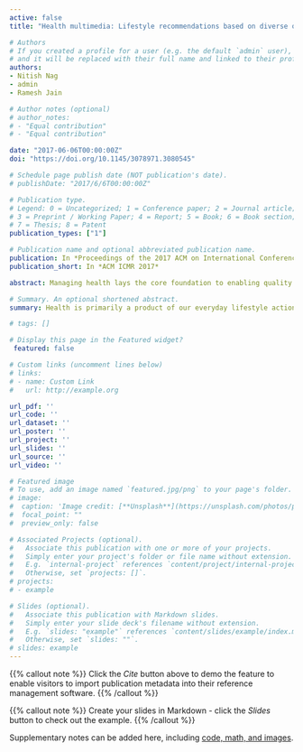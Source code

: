 ```yaml
---
active: false
title: "Health multimedia: Lifestyle recommendations based on diverse observations"

# Authors
# If you created a profile for a user (e.g. the default `admin` user), write the username (folder name) here 
# and it will be replaced with their full name and linked to their profile.
authors:
- Nitish Nag
- admin
- Ramesh Jain

# Author notes (optional)
# author_notes:
# - "Equal contribution"
# - "Equal contribution"

date: "2017-06-06T00:00:00Z"
doi: "https://doi.org/10.1145/3078971.3080545"

# Schedule page publish date (NOT publication's date).
# publishDate: "2017/6/6T00:00:00Z"

# Publication type.
# Legend: 0 = Uncategorized; 1 = Conference paper; 2 = Journal article;
# 3 = Preprint / Working Paper; 4 = Report; 5 = Book; 6 = Book section;
# 7 = Thesis; 8 = Patent
publication_types: ["1"]

# Publication name and optional abbreviated publication name.
publication: In *Proceedings of the 2017 ACM on International Conference on Multimedia Retrieval*
publication_short: In *ACM ICMR 2017*

abstract: Managing health lays the core foundation to enabling quality life experiences. Modern multimedia research has enhanced the quality of experiences in fields such as entertainment, social media, and advertising; yet lags in the health domain. We are developing an approach to leverage multimedia systems for human health. Health is primarily a product of our everyday lifestyle actions, yet we have minimal health guidance on making everyday choices. Recommendations are the key to modern content consumption and decisions. Cybernetic navigation principles that integrate health media sources can power dynamic recommendations to dramatically improve our health decisions. Cybernetic components give real-time feedback on health status, while the navigational approach plots health trajectory. These two principles coalesce data to enable personalized, predictive, and precise health knowledge that can contextually disseminate the right actions to keep individuals on a path to wellness.

# Summary. An optional shortened abstract.
summary: Health is primarily a product of our everyday lifestyle actions, yet we have minimal health guidance on making everyday choices. Recommendations are the key to modern content consumption and decisions. Cybernetic navigation principles that integrate health media sources can power dynamic recommendations to dramatically improve our health decisions. 

# tags: []

# Display this page in the Featured widget?
 featured: false

# Custom links (uncomment lines below)
# links:
# - name: Custom Link
#   url: http://example.org

url_pdf: ''
url_code: ''
url_dataset: ''
url_poster: ''
url_project: ''
url_slides: ''
url_source: ''
url_video: ''

# Featured image
# To use, add an image named `featured.jpg/png` to your page's folder. 
# image:
#  caption: 'Image credit: [**Unsplash**](https://unsplash.com/photos/pLCdAaMFLTE)'
#  focal_point: ""
#  preview_only: false

# Associated Projects (optional).
#   Associate this publication with one or more of your projects.
#   Simply enter your project's folder or file name without extension.
#   E.g. `internal-project` references `content/project/internal-project/index.md`.
#   Otherwise, set `projects: []`.
# projects:
# - example

# Slides (optional).
#   Associate this publication with Markdown slides.
#   Simply enter your slide deck's filename without extension.
#   E.g. `slides: "example"` references `content/slides/example/index.md`.
#   Otherwise, set `slides: ""`.
# slides: example
---
```


{{% callout note %}}
Click the *Cite* button above to demo the feature to enable visitors to import publication metadata into their reference management software.
{{% /callout %}}

{{% callout note %}}
Create your slides in Markdown - click the *Slides* button to check out the example.
{{% /callout %}}

Supplementary notes can be added here, including [code, math, and images](https://wowchemy.com/docs/writing-markdown-latex/).

